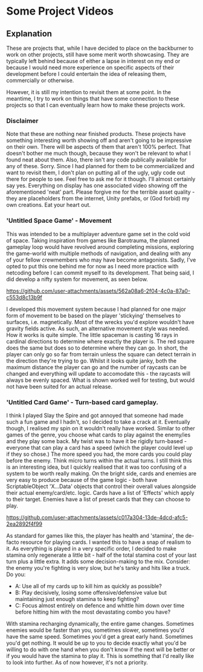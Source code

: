 # Some Project Videos

## Explanation
These are projects that, while I have decided to place on the backburner to work on other projects, still have some merit worth showcasing. They are typically left behind because of either a lapse in interest on my end or because I would need more experience on specific aspects of their development before I could entertain the idea of releasing them, commercially or otherwise. 

However, it is still my intention to revisit them at some point. In the meantime, I try to work on things that have some connection to these projects so that I can eventually learn how to make these projects work.

### Disclaimer
Note that these are nothing near finished products. These projects have something interesting worth showing off and aren't going to be impressive on their own. There will be aspects of them that aren't 100% perfect. That doesn't bother me much though, because they won't be relevant to what I found neat about them. Also, there isn't any code publically available for any of these. Sorry. Since I had planned for them to be commercialized and want to revisit them, I don't plan on putting all of the ugly, ugly code out there for people to see. Feel free to ask me for it though. I'll almost certainly say yes. Everything on display has one associated video showing off the aforementioned 'neat' part. Please forgive me for the terrible asset quality - they are placeholders from the internet, Unity prefabs, or (God forbid) my own creations. Eat your heart out.

### 'Untitled Space Game' - Movement
This was intended to be a multiplayer adventure game set in the cold void of space. Taking inspiration from games like Barotrauma, the planned gameplay loop would have revolved around completing missions, exploring the game-world with multiple methods of navigation, and dealing with any of your fellow crewmembers who may have become antagonists. Sadly, I've opted to put this one behind me for now as I need more practice with netcoding before I can commit myself to its development. That being said, I did develop a nifty system for movement, as seen below. 

https://github.com/user-attachments/assets/562a08a6-2f04-4c0a-87a0-c553d8c13b9f

I developed this movement system because I had planned for one major form of movement to be based on the player 'stickying' themselves to surfaces, i.e. magnetically. Most of the wrecks you'd explore wouldn't have gravity fields active. As such, an alternative movement style was needed. How it works is quite simple. The little spaceman is casting 16 rays in cardinal directions to determine where exactly the player is. The red square does the same but does so to determine where they can go. In short, the player can only go so far from terrain unless the square can detect terrain in the direction they're trying to go. Whilst it looks quite janky, both the maximum distance the player can go and the number of raycasts can be changed and everything will update to accomodate this - the raycasts will always be evenly spaced. What is shown worked well for testing, but would not have been suited for an actual release.

### 'Untitled Card Game' - Turn-based card gameplay.
I think I played Slay the Spire and got annoyed that someone had made such a fun game and I hadn't, so I decided to take a crack at it. Eventually though, I realised my spin on it wouldn't really have worked. Similar to other games of the genre, you choose what cards to play against the enemy/ies and they play some back. My twist was to have it be rigidly turn-based - everyone that can play a card has a speed (which the player could level up if they so chose.) The more speed you had, the more cards you could play before the enemy. Think micro turns within the actual turns. I still think this is an interesting idea, but I quickly realised that it was too confusing of a system to be worth really making. On the bright side, cards and enemies are very easy to produce because of the game logic - both have ScriptableObject 'X...Data' objects that control their overall values alongside their actual enemy/card/etc. logic. Cards have a list of 'Effects' which apply to their target. Enemies have a list of preset cards that they can choose to play. 

https://github.com/user-attachments/assets/c017a304-13de-4dcd-afc5-2ea2892f4f99

As standard for games like this, the player has health and 'stamina', the de-facto resource for playing cards. I wanted this to have a snap of realism to it. As everything is played in a very specific order, I decided to make stamina only regenerate a little bit - half of the total stamina cost of your last turn plus a little extra. It adds some decision-making to the mix. Consider: the enemy you're fighting is very slow, but he's tanky and hits like a truck. Do you:
- A: Use all of my cards up to kill him as quickly as possible?
- B: Play decisively, losing some offensive/defensive value but maintaining just enough stamina to keep fighting?
- C: Focus almost entirely on defence and whittle him down over time before hitting him with the most devastating combo you have?

With stamina recharging dynamically, the entire game changes. Sometimes enemies would be faster than you, sometimes slower, sometimes you'd have the same speed. Sometimes you'd get a great early hand. Sometimes you'd get nothing. It would be up to you to decide exactly what you'd be willing to do with one hand when you don't know if the next will be better or if you would have the stamina to play it. This is something that I'd really like to look into further. As of now however, it's not a priority.

